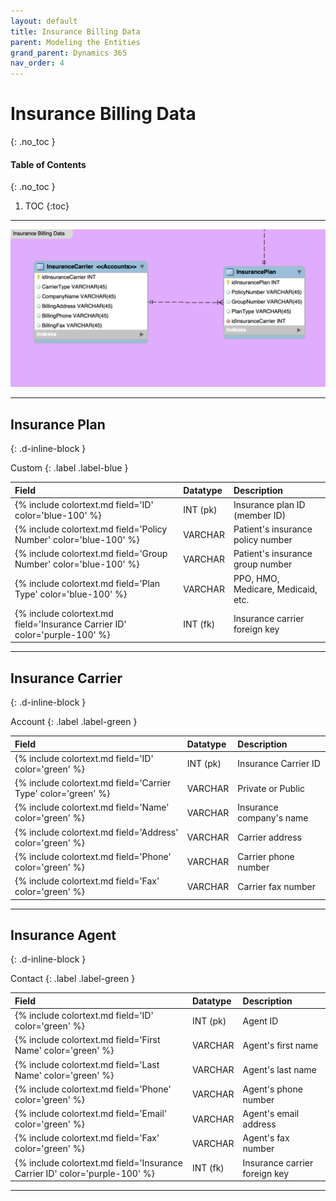 ```yaml
---
layout: default
title: Insurance Billing Data
parent: Modeling the Entities
grand_parent: Dynamics 365
nav_order: 4
---
```


# Insurance Billing Data
{: .no_toc }

<div class="code-example" markdown="1">

#### Table of Contents
{: .no_toc }

1. TOC
{:toc}

</div>

---

<img src='/assets/images/insurance.png' />

---

## Insurance Plan
{: .d-inline-block }

Custom
{: .label .label-blue }

| Field | Datatype | Description |
|:------|:------------|:-|
| {% include colortext.md field='ID' color='blue-100' %} | INT (pk) | Insurance plan ID (member ID) |
| {% include colortext.md field='Policy Number' color='blue-100' %} | VARCHAR | Patient's insurance policy number |
| {% include colortext.md field='Group Number' color='blue-100' %} | VARCHAR | Patient's insurance group number |
| {% include colortext.md field='Plan Type' color='blue-100' %} | VARCHAR | PPO, HMO, Medicare, Medicaid, etc. |
| {% include colortext.md field='Insurance Carrier ID' color='purple-100' %} | INT (fk) | Insurance carrier foreign key |

---

## Insurance Carrier
{: .d-inline-block }

Account
{: .label .label-green }

| Field | Datatype | Description |
|:------|:------------|:-|
| {% include colortext.md field='ID' color='green' %} | INT (pk) | Insurance Carrier ID |
| {% include colortext.md field='Carrier Type' color='green' %} | VARCHAR | Private or Public |
| {% include colortext.md field='Name' color='green' %} | VARCHAR | Insurance company's name |
| {% include colortext.md field='Address' color='green' %} | VARCHAR | Carrier address |
| {% include colortext.md field='Phone' color='green' %} | VARCHAR | Carrier phone number |
| {% include colortext.md field='Fax' color='green' %} | VARCHAR | Carrier fax number |


---

## Insurance Agent
{: .d-inline-block }

Contact
{: .label .label-green }

| Field | Datatype | Description |
|:------|:------------|:-|
| {% include colortext.md field='ID' color='green' %} | INT (pk) | Agent ID |
| {% include colortext.md field='First Name' color='green' %} | VARCHAR | Agent's first name |
| {% include colortext.md field='Last Name' color='green' %} | VARCHAR | Agent's last name |
| {% include colortext.md field='Phone' color='green' %} | VARCHAR | Agent's phone number |
| {% include colortext.md field='Email' color='green' %} | VARCHAR | Agent's email address |
| {% include colortext.md field='Fax' color='green' %} | VARCHAR | Agent's fax number |
| {% include colortext.md field='Insurance Carrier ID' color='purple-100' %} | INT (fk) | Insurance carrier foreign key |

---